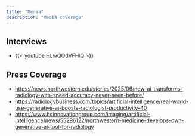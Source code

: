 ```yaml
---
title: "Media"
description: "Media coverage"
---
```


## Interviews 
- {{< youtube HLwQOdVFHiQ >}}

## Press Coverage
- https://news.northwestern.edu/stories/2025/06/new-ai-transforms-radiology-with-speed-accuracy-never-seen-before/
- https://radiologybusiness.com/topics/artificial-intelligence/real-world-use-generative-ai-boosts-radiologist-productivity-40
- https://www.hcinnovationgroup.com/imaging/artificial-intelligence/news/55296122/northwestern-medicine-develops-own-generative-ai-tool-for-radiology

